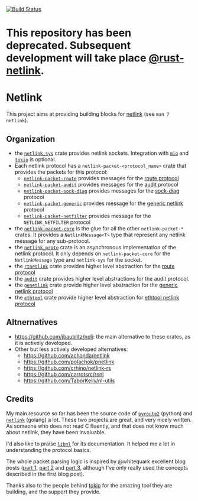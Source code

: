 [![Build Status](https://travis-ci.org/little-dude/netlink.svg?branch=master)](https://travis-ci.org/little-dude/netlink)

# This repository has been deprecated. Subsequent development will take place [@rust-netlink](https://github.com/rust-netlink).

# Netlink

This project aims at providing building blocks for [netlink][man-netlink] (see `man 7 netlink`).

## Organization

- the [`netlink_sys`](./netlink-sys) crate provides netlink sockets. Integration with [`mio`][mio] and [`tokio`][tokio]
  is optional.
- Each netlink protocol has a `netlink-packet-<protocol_name>` crate that provides the packets for this protocol:
    - [`netlink-packet-route`](./netlink-packet-route) provides messages for the [route protocol][man-rtnetlink]
    - [`netlink-packet-audit`](./netlink-packet-audit) provides messages for the [audit][man-audit] protocol
    - [`netlink-packet-sock-diag`](./netlink-packet-sock-diag) provides messages for the [sock-diag][man-sock-diag]
      protocol
    - [`netlink-packet-generic`](./netlink-packet-generic) provides message for the [generic netlink][man-genl]
      protocol
    - [`netlink-packet-netfilter`](./netlink-packet-netfilter) provides message for the `NETLINK_NETFILTER`
      protocol
- the [`netlink-packet-core`](./netlink-packet-core) is the glue for all the other `netlink-packet-*` crates. It
  provides a `NetlinkMessage<T>` type that represent any netlink message for any sub-protocol.
- the [`netlink_proto`](./netlink-proto) crate is an asynchronous implementation of the netlink protocol. It only
  depends on `netlink-packet-core` for the `NetlinkMessage` type and `netlink-sys` for the socket.
- the [`rtnetlink`](./rtnetlink) crate provides higher level abstraction for the [route protocol][man-rtnetlink]
- the [`audit`](./audit) crate provides higher level abstractions for the audit protocol.
- the [`genetlink`](./genetlink) crate provide higher level abstraction for the
  [generic netlink protocol][man-genl]
- the [`ethtool`](./ethtool) crate provide higher level abstraction for
  [ethtool netlink protocol][ethtool-kernel-doc]


## Altnernatives

- https://github.com/jbaublitz/neli: the main alternative to these crates, as it is actively developed.
- Other but less actively developed alternatives:
  - https://github.com/achanda/netlink
  - https://github.com/polachok/pnetlink
  - https://github.com/crhino/netlink-rs
  - https://github.com/carrotsrc/rsnl
  - https://github.com/TaborKelly/nl-utils

## Credits

My main resource so far has been the source code of [`pyroute2`][pyroute2] (python) and [`netlink`][netlink-go] (golang)
a lot. These two projects are great, and very nicely written. As someone who does not read C fluently, and that does not
know much about netlink, they have been invaluable.

I'd also like to praise [`libnl`][libnl] for its documentation. It helped me a lot in understanding the protocol basics.

The whole packet parsing logic is inspired by @whitequark excellent blog posts ([part 1][whitequark-1], [part
2][whitequark-2] and [part 3][whitequark-3], although I've only really used the concepts described in the first blog
post).

Thanks also to the people behind [tokio](tokio.rs) for the amazing
tool they are building, and the support they provide.

[man-netlink]: https://www.man7.org/linux/man-pages/man7/netlink.7.html
[man-audit]: https://man7.org/linux/man-pages/man3/audit_open.3.html
[man-sock-diag]: https://www.man7.org/linux/man-pages/man7/sock_diag.7.html
[man-rtnetlink]: https://www.man7.org/linux/man-pages/man7/rtnetlink.7.html
[man-genl]: https://www.man7.org/linux/man-pages/man8/genl.8.html
[generic-netlink-lwn]: https://lwn.net/Articles/208755/
[mio]: https://github.com/tokio-rs/mio
[tokio]: https://github.com/tokio-rs/tokio
[route-proto-doc]: https://www.infradead.org/~tgr/libnl/doc/route.html
[netlink-go]: https://github.com/vishvananda/netlink
[pyroute2]: https://github.com/svinota/pyroute2/tree/master/pyroute2/netlink
[libnl]: https://www.infradead.org/~tgr/libnl
[whitequark-1]: https://lab.whitequark.org/notes/2016-12-13/abstracting-over-mutability-in-rust
[whitequark-2]: https://lab.whitequark.org/notes/2016-12-17/owning-collections-in-heap-less-rust
[whitequark-3]: https://lab.whitequark.org/notes/2017-01-16/abstracting-over-mutability-in-rust-macros
[ethtool-kernel-doc]: https://www.kernel.org/doc/html/latest/networking/ethtool-netlink.html
